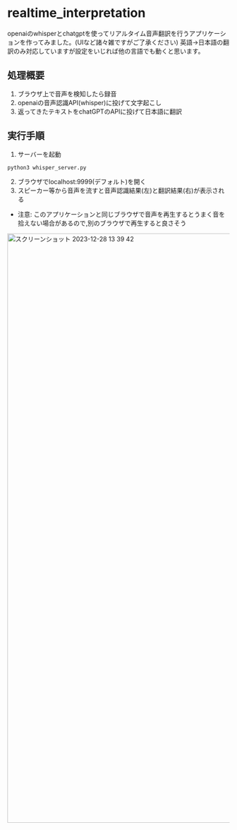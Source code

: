 # realtime_interpretation
openaiのwhisperとchatgptを使ってリアルタイム音声翻訳を行うアプリケーションを作ってみました。(UIなど諸々雑ですがご了承ください)
英語->日本語の翻訳のみ対応していますが設定をいじれば他の言語でも動くと思います。

## 処理概要
1. ブラウザ上で音声を検知したら録音
2. openaiの音声認識API(whisper)に投げて文字起こし
3. 返ってきたテキストをchatGPTのAPIに投げて日本語に翻訳

## 実行手順
1. サーバーを起動
```
python3 whisper_server.py
```
2. ブラウザでlocalhost:9999(デフォルト)を開く
3. スピーカー等から音声を流すと音声認識結果(左)と翻訳結果(右)が表示される
- 注意: このアプリケーションと同じブラウザで音声を再生するとうまく音を拾えない場合があるので,別のブラウザで再生すると良さそう
<img width="1336" alt="スクリーンショット 2023-12-28 13 39 42" src="https://github.com/graythunder/realtime_interpretation/assets/28726854/031d0424-6897-4e00-9638-87267e2db9b3">
